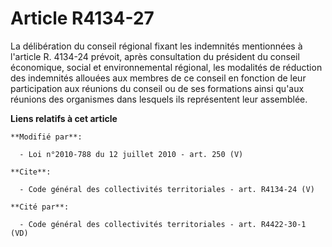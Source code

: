 # Article R4134-27

La délibération du conseil régional fixant les indemnités mentionnées à l'article R. 4134-24 prévoit, après consultation du
président du conseil économique, social et environnemental régional, les modalités de réduction des indemnités allouées aux
membres de ce conseil en fonction de leur participation aux réunions du conseil ou de ses formations ainsi qu'aux réunions
des organismes dans lesquels ils représentent leur assemblée.

**Liens relatifs à cet article**

	**Modifié par**:

	  - Loi n°2010-788 du 12 juillet 2010 - art. 250 (V)

	**Cite**:

	  - Code général des collectivités territoriales - art. R4134-24 (V)

	**Cité par**:

	  - Code général des collectivités territoriales - art. R4422-30-1 (VD)
